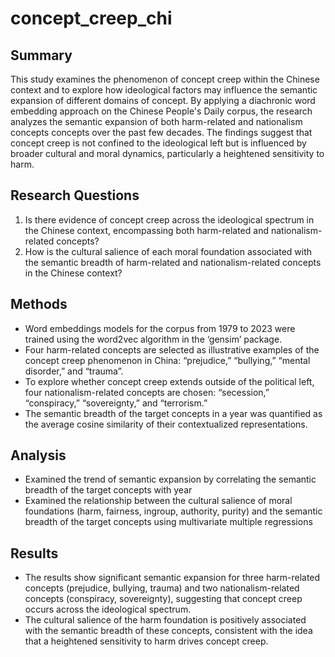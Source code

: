 # concept_creep_chi
## Summary
This study examines the phenomenon of concept creep within the Chinese context and to explore how ideological factors may influence the semantic expansion of different domains of concept. By applying a diachronic word embedding approach on the Chinese People's Daily corpus, the research analyzes the semantic expansion of both harm-related and nationalism concepts concepts over the past few decades. The findings suggest that concept creep is not confined to the ideological left but is influenced by broader cultural and moral dynamics, particularly a heightened sensitivity to harm. 

## Research Questions
1. Is there evidence of concept creep across the ideological spectrum in the Chinese context, encompassing both harm-related and nationalism-related concepts?
2. How is the cultural salience of each moral foundation associated with the semantic breadth of harm-related and nationalism-related concepts in the Chinese context?

## Methods
- Word embeddings models for the corpus from 1979 to 2023 were trained using the word2vec algorithm in the ‘gensim’ package.
- Four harm-related concepts are selected as illustrative examples of the concept creep phenomenon in China: “prejudice,” “bullying,” “mental disorder,” and “trauma”.
- To explore whether concept creep extends outside of the political left, four nationalism-related concepts are chosen: “secession,” “conspiracy,” “sovereignty,” and “terrorism.”
- The semantic breadth of the target concepts in a year was quantified as the average cosine similarity of their contextualized representations.

## Analysis
- Examined the trend of semantic expansion by correlating the semantic breadth of the target concepts with year
- Examined the relationship between the cultural salience of moral foundations (harm, fairness, ingroup, authority, purity) and the semantic breadth of the target concepts using multivariate multiple regressions

## Results
- The results show significant semantic expansion for three harm-related concepts (prejudice, bullying, trauma) and two nationalism-related concepts (conspiracy, sovereignty), suggesting that concept creep occurs across the ideological spectrum.
- The cultural salience of the harm foundation is positively associated with the semantic breadth of these concepts, consistent with the idea that a heightened sensitivity to harm drives concept creep. 
